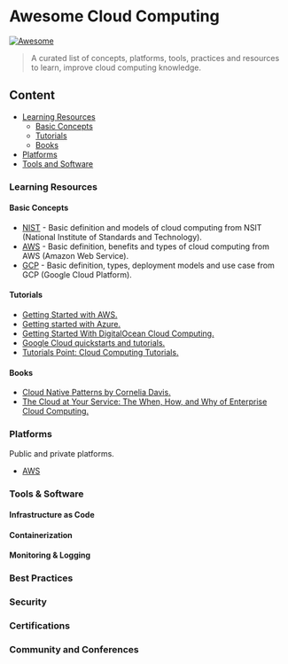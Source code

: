 # Awesome Cloud Computing

[![Awesome](https://awesome.re/badge.svg)](https://awesome.re)

> A curated list of concepts, platforms, tools, practices and resources to learn, improve cloud computing knowledge.

## Content

- [Learning Resources](#learning-resources)
    - [Basic Concepts](#basic-concepts)
    - [Tutorials](#tutorials)
    - [Books](#books)
- [Platforms](#platforms)
- [Tools and Software](#tools--software)

### Learning Resources

#### Basic Concepts

- [NIST](https://nvlpubs.nist.gov/nistpubs/legacy/sp/nistspecialpublication800-145.pdf) - Basic definition   and models of cloud computing from NSIT (National Institute
of Standards and Technology).
- [AWS](https://aws.amazon.com/what-is-cloud-computing/?nc1=h_ls) - Basic definition, benefits and types of cloud computing from AWS (Amazon Web Service).
- [GCP](https://cloud.google.com/learn/what-is-cloud-computing?hl=en) - Basic definition, types, deployment models and use case from GCP (Google Cloud Platform).

#### Tutorials

- [Getting Started with AWS.](https://aws.amazon.com/getting-started/)
- [Getting started with Azure.](https://azure.microsoft.com/en-us/get-started)
- [Getting Started With DigitalOcean Cloud Computing.](https://www.digitalocean.com/community/tutorial-series/getting-started-with-cloud-computing)
- [Google Cloud quickstarts and tutorials.](https://cloud.google.com/docs/tutorials)
- [Tutorials Point: Cloud Computing Tutorials.](https://www.tutorialspoint.com/cloud_computing/index.htm)

#### Books

- [Cloud Native Patterns by Cornelia Davis.](https://www.manning.com/books/cloud-native-patterns)
- [The Cloud at Your Service: The When, How, and Why of Enterprise Cloud Computing.](https://www.amazon.com/Cloud-Your-Service-Enterprise-Computing/dp/1935182528)

### Platforms

Public and private platforms.

- [AWS](https://aws.amazon.com/console/)

### Tools & Software

#### Infrastructure as Code

#### Containerization

#### Monitoring & Logging

### Best Practices

### Security

### Certifications

### Community and Conferences